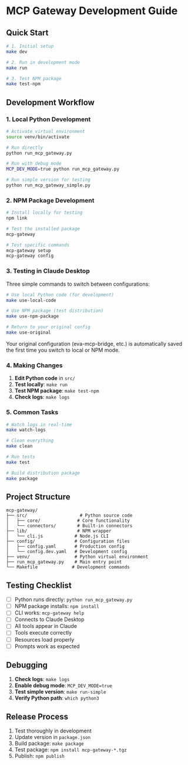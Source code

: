 # MCP Gateway Development Guide

## Quick Start

```bash
# 1. Initial setup
make dev

# 2. Run in development mode
make run

# 3. Test NPM package
make test-npm
```

## Development Workflow

### 1. **Local Python Development**

```bash
# Activate virtual environment
source venv/bin/activate

# Run directly
python run_mcp_gateway.py

# Run with debug mode
MCP_DEV_MODE=true python run_mcp_gateway.py

# Run simple version for testing
python run_mcp_gateway_simple.py
```

### 2. **NPM Package Development**

```bash
# Install locally for testing
npm link

# Test the installed package
mcp-gateway

# Test specific commands
mcp-gateway setup
mcp-gateway config
```

### 3. **Testing in Claude Desktop**

Three simple commands to switch between configurations:

```bash
# Use local Python code (for development)
make use-local-code

# Use NPM package (test distribution)
make use-npm-package

# Return to your original config
make use-original
```

Your original configuration (eva-mcp-bridge, etc.) is automatically saved the first time you switch to local or NPM mode.

### 4. **Making Changes**

1. **Edit Python code** in `src/`
2. **Test locally**: `make run`
3. **Test NPM package**: `make test-npm`
4. **Check logs**: `make logs`

### 5. **Common Tasks**

```bash
# Watch logs in real-time
make watch-logs

# Clean everything
make clean

# Run tests
make test

# Build distribution package
make package
```

## Project Structure

```
mcp-gateway/
├── src/                    # Python source code
│   ├── core/              # Core functionality
│   └── connectors/        # Built-in connectors
├── lib/                   # NPM wrapper
│   └── cli.js            # Node.js CLI
├── config/               # Configuration files
│   ├── config.yaml       # Production config
│   └── config.dev.yaml   # Development config
├── venv/                 # Python virtual environment
├── run_mcp_gateway.py    # Main entry point
└── Makefile             # Development commands
```

## Testing Checklist

- [ ] Python runs directly: `python run_mcp_gateway.py`
- [ ] NPM package installs: `npm install`
- [ ] CLI works: `mcp-gateway help`
- [ ] Connects to Claude Desktop
- [ ] All tools appear in Claude
- [ ] Tools execute correctly
- [ ] Resources load properly
- [ ] Prompts work as expected

## Debugging

1. **Check logs**: `make logs`
2. **Enable debug mode**: `MCP_DEV_MODE=true`
3. **Test simple version**: `make run-simple`
4. **Verify Python path**: `which python3`

## Release Process

1. Test thoroughly in development
2. Update version in `package.json`
3. Build package: `make package`
4. Test package: `npm install mcp-gateway-*.tgz`
5. Publish: `npm publish`